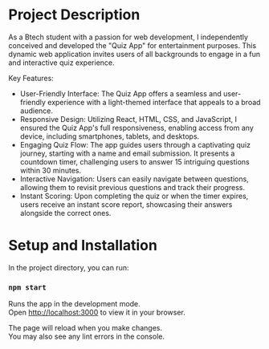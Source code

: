 # Project Description

As a Btech student with a passion for web development, I independently conceived and developed the "Quiz App" for entertainment purposes. This dynamic web application invites users of all backgrounds to engage in a fun and interactive quiz experience.

Key Features:
- User-Friendly Interface: The Quiz App offers a seamless and user-friendly experience with a light-themed interface that appeals to a broad audience.
- Responsive Design: Utilizing React, HTML, CSS, and JavaScript, I ensured the Quiz App's full responsiveness, enabling access from any device, including smartphones, tablets, and desktops.
- Engaging Quiz Flow: The app guides users through a captivating quiz journey, starting with a name and email submission. It presents a countdown timer, challenging users to answer 15 intriguing questions within 30 minutes.
- Interactive Navigation: Users can easily navigate between questions, allowing them to revisit previous questions and track their progress.
- Instant Scoring: Upon completing the quiz or when the timer expires, users receive an instant score report, showcasing their answers alongside the correct ones.

# Setup and Installation

In the project directory, you can run:

### `npm start`

Runs the app in the development mode.\
Open [http://localhost:3000](http://localhost:3000) to view it in your browser.

The page will reload when you make changes.\
You may also see any lint errors in the console.
